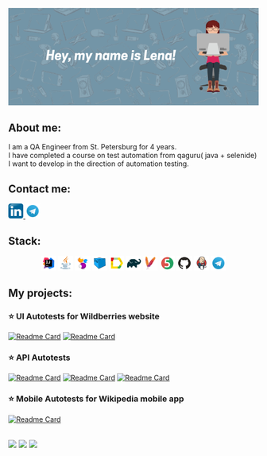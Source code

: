 <p align="center">
<img  src="/image/template (1).png">
</p>


  ## About me:
  I am a QA Engineer from St. Petersburg for 4 years.<br> 
I have completed a course on test automation from qaguru( java + selenide)<br> 
I want to develop in the direction of automation testing.
  
  ## Contact me: 
  <div id="badges">
  <a href="http://linkedin.com/in/elena-masloboishchikova/">
    <img width="6%" src="image/logo/Linkedin.svg.png" alt="LinkedIn Badge"/>
  </a>
  <a href="https://t.me/maslogirl">
    <img width="6%" src="image/logo/Telegram.svg" alt="Telegram Badge"/>
  </a>
</div>
  
  
  
 ## Stack:
 <p align="center">
<img width="6%" title="Idea" src="image/logo/Idea.svg">
<img width="6%" title="Java" src="image/logo/Java.svg">
<img width="6%" title="Selenide" src="image/logo/Selenide.svg">
<img width="6%" title="Selenoid" src="image/logo/Selenoid.svg">
<img width="6%" title="Allure Report" src="image/logo/Allure.svg">
<img width="6%" title="Gradle" src="image/logo/Gradle.svg">
<img width="6%" title="Maven" src="image/logo/maven.png">
<img width="6%" title="JUnit5" src="image/logo/Junit5.svg">
<img width="6%" title="GitHub" src="image/logo/GitHub.svg">
<img width="6%" title="Jenkins" src="image/logo/Jenkins.svg">
<img width="6%" title="Telegram" src="image/logo/Telegram.svg">
</p>


  ## My projects:
### :star: UI Autotests for Wildberries website
[![Readme Card](https://github-readme-stats.vercel.app/api/pin/?username=lmaslo&repo=FinalProject)](https://github.com/lmaslo/FinalProject)
[![Readme Card](https://github-readme-stats.vercel.app/api/pin/?username=lmaslo&repo=Stellarburgers-UI-Tests)](https://github.com/lmaslo/Stellarburgers-UI-Tests)


### :star: API Autotests
[![Readme Card](https://github-readme-stats.vercel.app/api/pin/?username=lmaslo&repo=API-reqres.in)](https://github.com/lmaslo/API-reqres.in)
[![Readme Card](https://github-readme-stats.vercel.app/api/pin/?username=lmaslo&repo=FinalProject-API)](https://github.com/lmaslo/FinalProject-API)
[![Readme Card](https://github-readme-stats.vercel.app/api/pin/?username=lmaslo&repo=Stellarburgers-API-Tests)](https://github.com/lmaslo/Stellarburgers-API-Tests)


### :star: Mobile Autotests for Wikipedia mobile app
[![Readme Card](https://github-readme-stats.vercel.app/api/pin/?username=lmaslo&repo=FinalProject-Mobile)](https://github.com/lmaslo/FinalProject-Mobile)






![](http://github-profile-summary-cards.vercel.app/api/cards/stats?username=lmaslo)
![](http://github-profile-summary-cards.vercel.app/api/cards/repos-per-language?username=lmaslo) 
![](https://github-profile-summary-cards.vercel.app/api/cards/profile-details?username=lmaslo)
---
